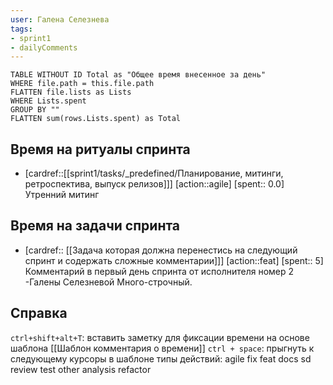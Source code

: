 ```yaml
---
user: Галена Селезнева
tags:
- sprint1
- dailyComments
---
```




```dataview 
TABLE WITHOUT ID Total as "Общее время внесенное за день"
WHERE file.path = this.file.path 
FLATTEN file.lists as Lists
WHERE Lists.spent
GROUP BY ""
FLATTEN sum(rows.Lists.spent) as Total
```
## Время на ритуалы спринта
 
 * [cardref::[[sprint1/tasks/_predefined/Планирование, митинги, ретроспектива, выпуск релизов]]]
  [action::agile] 
  [spent:: 0.0]
   Утренний митинг

## Время на задачи спринта

* [cardref:: [[Задача которая должна перенестись на следующий спринт и содержать сложные комментарии]]]
  [action::feat]
  [spent:: 5]
  Комментарий в первый день спринта от исполнителя номер 2 -Галены Селезневой
  Много-строчный.
## Справка

`ctrl+shift+alt+T`:
	вставить заметку для фиксации времени на основе шаблона [[Шаблон комментария о времени]] 
`ctrl + space`:
	прыгнуть к следующему курсоры в шаблоне
типы действий:
	agile
	fix
	feat
	docs
	sd
	review
	test
	other
	analysis
	refactor

